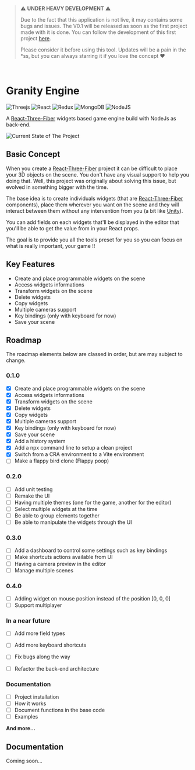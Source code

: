 > :warning: **UNDER HEAVY DEVELOPMENT** :warning: 
>
> Due to the fact that this application is not live, it may contains some bugs and issues. The V0.1 will be released as soon as the first project made with it is done.
> You can follow the development of this first project [here](https://github.com/fgarrec0397/flappy-poop).
>
> Please consider it before using this tool. Updates will be a pain in the *ss, but you can always starring it if you love the concept :heart:

<p>&nbsp;</p>

# Granity Engine 
![Threejs](https://img.shields.io/badge/threejs-black?style=for-the-badge&logo=three.js&logoColor=white)
![React](https://img.shields.io/badge/react-%2320232a.svg?style=for-the-badge&logo=react&logoColor=%2361DAFB)
![Redux](https://img.shields.io/badge/redux-%23593d88.svg?style=for-the-badge&logo=redux&logoColor=white)
![MongoDB](https://img.shields.io/badge/MongoDB-%234ea94b.svg?style=for-the-badge&logo=mongodb&logoColor=white)
![NodeJS](https://img.shields.io/badge/node.js-6DA55F?style=for-the-badge&logo=node.js&logoColor=white)

A [React-Three-Fiber](https://github.com/pmndrs/react-three-fiber) widgets based game engine build with NodeJs as back-end.

![Current State of The Project](https://i.imgur.com/umqYMA5.png)

## Basic Concept
When you create a [React-Three-Fiber](https://github.com/pmndrs/react-three-fiber) project it can be difficult to place your 3D objects on the scene. You don't have any visual support to help you doing that. Well, this project was originally about solving this issue, but evolved in something bigger with the time.

The base idea is to create individuals widgets (that are [React-Three-Fiber](https://github.com/pmndrs/react-three-fiber) components), place them wherever you want on the scene and they will interact between them without any intervention from you (a bit like [Unity](https://unity.com/)).

You can add fields on each widgets that'll be displayed in the editor that you'll be able to get the value from in your React props. 

The goal is to provide you all the tools preset for you so you can focus on what is really important, your game !!

## Key Features

* Create and place programmable widgets on the scene
* Access widgets informations
* Transform widgets on the scene
* Delete widgets
* Copy widgets
* Multiple cameras support
* Key bindings (only with keyboard for now)
* Save your scene
 
## Roadmap
The roadmap elements below are classed in order, but are may subject to change.

### 0.1.0
- [x] Create and place programmable widgets on the scene
- [x] Access widgets informations
- [x] Transform widgets on the scene
- [x] Delete widgets
- [x] Copy widgets
- [x] Multiple cameras support
- [x] Key bindings (only with keyboard for now)
- [x] Save your scene
- [x] Add a history system
- [x] Add a npx command line to setup a clean project
- [x] Switch from a CRA environment to a Vite environment
- [ ] Make a flappy bird clone (Flappy poop)

### 0.2.0
- [ ] Add unit testing
- [ ] Remake the UI
- [ ] Having multiple themes (one for the game, another for the editor)
- [ ] Select multiple widgets at the time
- [ ] Be able to group elements together
- [ ] Be able to manipulate the widgets through the UI

### 0.3.0
- [ ] Add a dashboard to control some settings such as key bindings
- [ ] Make shortcuts actions available from UI
- [ ] Having a camera preview in the editor
- [ ] Manage multiple scenes

### 0.4.0
- [ ] Adding widget on mouse position instead of the position [0, 0, 0]
- [ ] Support multiplayer

### In a near future
- [ ] Add more field types
- [ ] Add more keyboard shortcuts
- [ ] Fix bugs along the way
- [ ] Refactor the back-end architecture


### Documentation
- [ ] Project installation
- [ ] How it works
- [ ] Document functions in the base code
- [ ] Examples

**And more...**
 
## Documentation

Coming soon...

